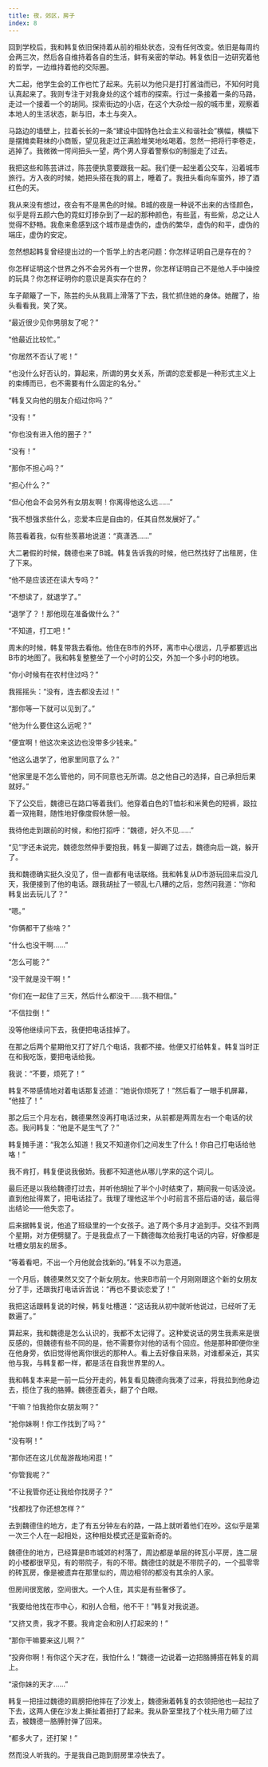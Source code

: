 ```yaml
---
title: 夜，郊区，房子
index: 8
---
```


﻿回到学校后，我和韩复依旧保持着从前的相处状态，没有任何改变。依旧是每周约会两三次，然后各自维持着各自的生活，鲜有亲密的举动。韩复依旧一边研究着他的哲学，一边维持着他的交际圈。

大二起，他学生会的工作也忙了起来。先前以为他只是打打酱油而已，不知何时竟认真起来了。我则专注于对我身处的这个城市的探索。行过一条接着一条的马路，走过一个接着一个的胡同。探索街边的小店，在这个大杂烩一般的城市里，观察着本地人的生活状态，新与旧，本土与突入。

马路边的墙壁上，拉着长长的一条“建设中国特色社会主义和谐社会”横幅，横幅下是摆摊卖鞋袜的小商贩，望见我走过正满脸堆笑地吆喝着。忽然一把将行李卷走，逃掉了。我微微一愕间扭头一望，两个男人穿着警察似的制服走了过去。

我把这些和陈芸讲过，陈芸便执意要跟我一起。我们便一起坐着公交车，沿着城市旅行。方入夜的时候，她把头搭在我的肩上，睡着了。我扭头看向车窗外，掺了酒红色的天。

我从来没有想过，夜会有不是黑色的时候。B城的夜是一种说不出来的古怪颜色，似乎是将五颜六色的霓虹灯掺杂到了一起的那种颜色，有些蓝，有些紫，总之让人觉得不舒畅。我愈来愈感到这个城市是虚伪的，虚伪的繁华，虚伪的和平，虚伪的端庄，虚伪的安定。

忽然想起韩复曾经提出过的一个哲学上的古老问题：你怎样证明自己是存在的？

你怎样证明这个世界之外不会另外有一个世界，你怎样证明自己不是他人手中操控的玩具？你怎样证明你的意识是真实存在的？

车子颠簸了一下，陈芸的头从我肩上滑落了下去，我忙抓住她的身体。她醒了，抬头看看我，笑了笑。

“最近很少见你男朋友了呢？”

“他最近比较忙。”

“你居然不否认了呢！”

“也没什么好否认的，算起来，所谓的男女关系，所谓的恋爱都是一种形式主义上的束缚而已，也不需要有什么固定的名分。”

“韩复又向他的朋友介绍过你吗？”

“没有！”

“你也没有进入他的圈子？”

“没有！”

“那你不担心吗？”

“担心什么？”

“但心他会不会另外有女朋友啊！你离得他这么远……”

“我不想强求些什么，恋爱本应是自由的，任其自然发展好了。”

陈芸看着我，似有些羡慕地说道：“真潇洒……”

大二暑假的时候，魏德也来了B城。韩复告诉我的时候，他已然找好了出租房，住了下来。

“他不是应该还在读大专吗？”

“不想读了，就退学了。”

“退学了？！那他现在准备做什么？”

“不知道，打工吧！”

周末的时候，韩复带我去看他。他住在B市的外环，离市中心很远，几乎都要远出B市的地图了。我和韩复整整坐了一个小时的公交，外加一个多小时的地铁。

“你小时候有在农村住过吗？”

我摇摇头：“没有，连去都没去过！”

“那你等一下就可以见到了。”

“他为什么要住这么远呢？”

“便宜啊！他这次来这边也没带多少钱来。”

“他这么退学了，他家里同意了么？”

“他家里是不怎么管他的，同不同意也无所谓。总之他自己的选择，自己承担后果就好。”

下了公交后，魏德已在路口等着我们。他穿着白色的T恤衫和米黄色的短裤，趿拉着一双拖鞋，随性地好像度假休憩一般。

我待他走到跟前的时候，和他打招呼：“魏德，好久不见……”

“见”字还未说完，魏德忽然伸手要抱我，韩复一脚踢了过去，魏德向后一跳，躲开了。

我和魏德确实挺久没见了，但一直都有电话联络。我和韩复从D市游玩回来后没几天，我便接到了他的电话。跟我胡扯了一顿乱七八糟的之后，忽然问我道：“你和韩复出去玩儿了？”

“嗯。”

“你俩都干了些啥？”

“什么也没干啊……”

“怎么可能？”

“没干就是没干啊！”

“你们在一起住了三天，然后什么都没干……我不相信。”

“不信拉倒！”

没等他继续问下去，我便把电话挂掉了。

在那之后两个星期他又打了好几个电话，我都不接。他便又打给韩复。韩复当时正在和我吃饭，要把电话给我。

我说：“不要，烦死了！”

韩复不带感情地对着电话那复述道：“她说你烦死了！”然后看了一眼手机屏幕， “他挂了！”

那之后三个月左右，魏德果然没再打电话过来，从前都是两周左右一个电话的状态。我问韩复：“他是不是生气了？”

韩复摊手道：“我怎么知道！我又不知道你们之间发生了什么！你自己打电话给他咯！”

我不肯打，韩复便说我傲娇。我都不知道他从哪儿学来的这个词儿。

最后还是以我给魏德打过去，并听他胡扯了半个小时结束了，期间我一句话没说。直到他扯得累了，把电话挂了。我理了理他这半个小时前言不搭后语的话，最后得出结论——他失恋了。

后来据韩复说，他追了班级里的一个女孩子。追了两个多月才追到手。交往不到两个星期，对方便劈腿了。于是我盘点了一下魏德每次给我打电话的内容，好像都是吐槽女朋友的居多。

“等着看吧，不出一个月他就会找新的。”韩复不以为意道。

一个月后，魏德果然又交了个新女朋友。他来B市前一个月刚刚跟这个新的女朋友分了手，还跟我打电话诉苦说：“再也不要谈恋爱了！”

我把这话跟韩复说的时候，韩复吐槽道：“这话我从初中就听他说过，已经听了无数遍了。”

算起来，我和魏德是怎么认识的，我都不太记得了。这种爱说话的男生我素来是很反感的，但魏德有些不同的是，他不需要你对他的话有个回应。他是那种即便你坐在他身旁，依旧觉得他离你很远的那种人。看上去好像自来熟，对谁都亲近，其实他与我，与韩复都一样，都是活在自我世界里的人。

我和韩复本来是一前一后分开走的，韩复看见魏德向我凑了过来，将我拉到他身边去，揽住了我的胳膊。魏德歪着头，翻了个白眼。

“干嘛？怕我抢你女朋友啊？”

“抢你妹啊！你工作找到了吗？”

“没有啊！”

“那你还在这儿优哉游哉地闲逛！”

“你管我呢？”

“不让我管你还让我给你找房子？”

“找都找了你还想怎样？”

去到魏德住的地方，走了有五分钟左右的路，一路上就听着他们在吵。这似乎是第一次三个人在一起相处，这种相处模式还是蛮新奇的。

魏德住的地方，已经算是B市城郊的村落了，周边都是单层的砖瓦小平房，连二层的小楼都很罕见，有的带院子，有的不带。魏德住的就是不带院子的，一个孤零零的砖瓦房，像是被遗弃在那里似的，周边相邻的都没有其余的人家。

但房间很宽敞，空间很大。一个人住，其实是有些奢侈了。

“我要给他找在市中心，和别人合租，他不干！”韩复对我说道。

“又挤又贵，我才不要。我肯定会和别人打起来的！”

“那你干嘛要来这儿啊？”

“投奔你啊！有你这个天才在，我怕什么！”魏德一边说着一边把胳膊搭在韩复的肩上。

“滚你妹的天才……”

韩复一把扭过魏德的肩膀把他摔在了沙发上，魏德揪着韩复的衣领把他也一起拉了下去，这两人便在沙发上撕扯着扭打了起来。我从卧室里找了个枕头用力砸了过去，被魏德一胳膊肘弹了回来。

“都多大了，还打架！”

然而没人听我的。于是我自己跑到厨房里凉快去了。


